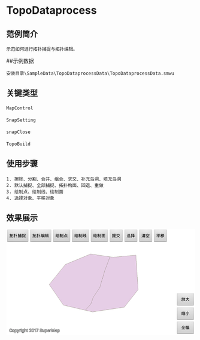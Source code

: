 # TopoDataprocess

## 范例简介
	示范如何进行拓扑捕捉与拓扑编辑。

##示例数据

	安装目录\SampleData\TopoDataprocessData\TopoDataprocessData.smwu

## 关键类型
	MapControl
		
	SnapSetting
	
	snapClose
	
	TopoBuild
	

## 使用步骤

	1. 擦除、分割、合并、组合、求交、补充岛洞、填充岛洞
	2. 默认捕捉、全部捕捉、拓扑构面、回退、重做
	3. 绘制点、绘制线、绘制面
	4. 选择对象、平移对象

## 效果展示

![image](TopoDataprocess.png)
